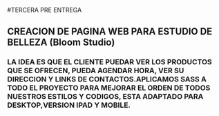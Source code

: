 #TERCERA PRE ENTREGA

## CREACION DE PAGINA WEB PARA ESTUDIO DE BELLEZA (Bloom Studio)

### LA IDEA ES QUE EL CLIENTE PUEDAR VER LOS PRODUCTOS QUE SE OFRECEN, PUEDA AGENDAR HORA, VER SU DIRECCION Y LINKS DE CONTACTOS.APLICAMOS SASS A TODO EL PROYECTO PARA MEJORAR EL ORDEN DE TODOS NUESTROS ESTILOS Y CODIGOS, ESTA ADAPTADO PARA DESKTOP,VERSION IPAD Y MOBILE.